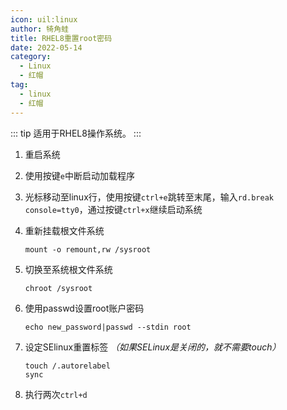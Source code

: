 ```yaml
---
icon: uil:linux
author: 犄角蛙
title: RHEL8重置root密码
date: 2022-05-14
category:
  - Linux
  - 红帽
tag:
  - linux
  - 红帽
---
```


::: tip
适用于RHEL8操作系统。
:::

1. 重启系统

2. 使用按键`e`中断启动加载程序

3. 光标移动至linux行，使用按键`ctrl+e`跳转至末尾，输入`rd.break console=tty0`，通过按键`ctrl+x`继续启动系统

4. 重新挂载根文件系统

    ```shell
    mount -o remount,rw /sysroot
    ```

5. 切换至系统根文件系统

    ```shell
    chroot /sysroot
    ```

6. 使用passwd设置root账户密码

    ```shell
    echo new_password|passwd --stdin root
    ```

7. 设定SElinux重置标签
   *（如果SELinux是关闭的，就不需要touch）*

    ```shell
    touch /.autorelabel
    sync
    ```

8. 执行两次`ctrl+d`
